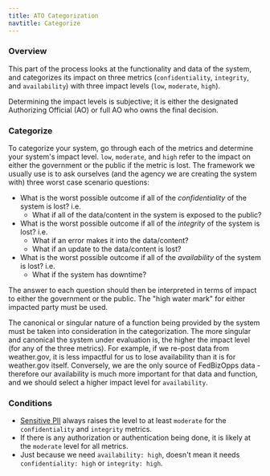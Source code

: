 ```yaml
---
title: ATO Categorization
navtitle: Categorize
---
```


### Overview

This part of the process looks at the functionality and data of the system, and categorizes its impact on three metrics (`confidentiality`, `integrity`, and `availability`) with three impact levels (`low`, `moderate`, `high`).

Determining the impact levels is subjective; it is either the designated Authorizing Official (AO) or full AO who owns the final decision.

### Categorize

To categorize your system, go through each of the metrics and determine your system's impact level. `low`, `moderate`, and `high` refer to the impact on either the government or the public if the metric is lost. The framework we usually use is to ask ourselves (and the agency we are creating the system with) three worst case scenario questions:

* What is the worst possible outcome if all of the _confidentiality_ of the system is lost? i.e.
    * What if all of the data/content in the system is exposed to the public?
* What is the worst possible outcome if all of the _integrity_ of the system is lost? i.e.
    * What if an error makes it into the data/content?
    * What if an update to the data/content is lost?
* What is the worst possible outcome if all of the _availability_ of the system is lost? i.e.
    * What if the system has downtime?

The answer to each question should then be interpreted in terms of impact to either the government or the public. The "high water mark" for either impacted party must be used.

The canonical or singular nature of a function being provided by the system must be taken into consideration in the categorization. The more singular and canonical the system under evaluation is, the higher the impact level (for any of the three metrics). For example, if we re-post data from weather.gov, it is less impactful for us to lose availability than it is for weather.gov itself. Conversely, we are the only source of FedBizOpps data - therefore our availability is much more important for that data and function, and we should select a higher impact level for `availability`.

### Conditions

* [Sensitive PII](../../security/pii/) always raises the level to at least `moderate` for the `confidentiality` and `integrity` metrics.
* If there is any authorization or authentication being done, it is likely at the `moderate` level for all metrics.
* Just because we need `availability: high`, doesn't mean it needs `confidentiality: high` or `integrity: high`.
